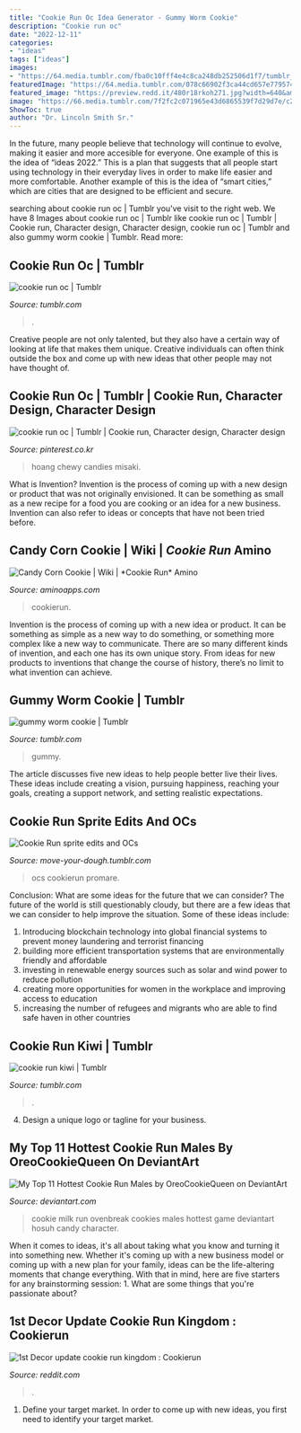 ```yaml
---
title: "Cookie Run Oc Idea Generator - Gummy Worm Cookie"
description: "Cookie run oc"
date: "2022-12-11"
categories:
- "ideas"
tags: ["ideas"]
images:
- "https://64.media.tumblr.com/fba0c10fff4e4c8ca248db252506d1f7/tumblr_p49c1jBThu1wlthoqo2_500.png"
featuredImage: "https://64.media.tumblr.com/078c66902f3ca44cd657e77957426dc7/c3954011eaefd46d-1e/s500x750/5421c4027eb7c1c797b16d3b4170435e04e7e2b9.jpg"
featured_image: "https://preview.redd.it/480r18rkoh271.jpg?width=640&amp;height=360&amp;crop=smart&amp;auto=webp&amp;s=9712863a7345f1a38b9ab1326e687367c6df67ea"
image: "https://66.media.tumblr.com/7f2fc2c071965e43d6865539f7d29d7e/c2fcda625a1aa283-af/s400x600/db431730a7f1f2052be9c8f9f80eef1a2c260f9f.png"
ShowToc: true
author: "Dr. Lincoln Smith Sr."
---
```



In the future, many people believe that technology will continue to evolve, making it easier and more accesible for everyone. One example of this is the idea of “ideas 2022.” This is a plan that suggests that all people start using technology in their everyday lives in order to make life easier and more comfortable. Another example of this is the idea of “smart cities,” which are cities that are designed to be efficient and secure.

	

		
searching about cookie run oc | Tumblr you've visit to the right web. We have 8 Images about cookie run oc | Tumblr like cookie run oc | Tumblr | Cookie run, Character design, Character design, cookie run oc | Tumblr and also gummy worm cookie | Tumblr. Read more:
		
    
## Cookie Run Oc | Tumblr

<img loading=lazy src="https://66.media.tumblr.com/7f2fc2c071965e43d6865539f7d29d7e/c2fcda625a1aa283-af/s400x600/db431730a7f1f2052be9c8f9f80eef1a2c260f9f.png" onerror="this.onerror=null;this.src='https://tse1.mm.bing.net/th?id=OIP.Obt_GGKHViTECXnHfD6wPwAAAA&amp;pid=15.1';" alt="cookie run oc | Tumblr">

_Source: tumblr.com_

>. 

	

Creative people are not only talented, but they also have a certain way of looking at life that makes them unique. Creative individuals can often think outside the box and come up with new ideas that other people may not have thought of.

    
## Cookie Run Oc | Tumblr | Cookie Run, Character Design, Character Design

<img loading=lazy src="https://i.pinimg.com/736x/ff/b7/3a/ffb73aa54bef214c8b850edbe086ced6.jpg" onerror="this.onerror=null;this.src='https://tse4.mm.bing.net/th?id=OIP.xR1q9dzUCQlq2h3ZPaMVVwHaHi&amp;pid=15.1';" alt="cookie run oc | Tumblr | Cookie run, Character design, Character design">

_Source: pinterest.co.kr_

>hoang chewy candies misaki. 

	

What is Invention?
Invention is the process of coming up with a new design or product that was not originally envisioned. It can be something as small as a new recipe for a food you are cooking or an idea for a new business. Invention can also refer to ideas or concepts that have not been tried before.

    
## Candy Corn Cookie | Wiki | *Cookie Run* Amino

<img loading=lazy src="http://pm1.narvii.com/7001/f283d0fbb376030d5f523d11682271d40739a340r1-750-854v2_uhq.jpg" onerror="this.onerror=null;this.src='https://tse3.mm.bing.net/th?id=OIP.XpJTMqzJR2ORG2jN7BNGegHaIb&amp;pid=15.1';" alt="Candy Corn Cookie | Wiki | *Cookie Run* Amino">

_Source: aminoapps.com_

>cookierun. 

	

Invention is the process of coming up with a new idea or product. It can be something as simple as a new way to do something, or something more complex like a new way to communicate. There are so many different kinds of invention, and each one has its own unique story. From ideas for new products to inventions that change the course of history, there’s no limit to what invention can achieve.

    
## Gummy Worm Cookie | Tumblr

<img loading=lazy src="https://64.media.tumblr.com/fba0c10fff4e4c8ca248db252506d1f7/tumblr_p49c1jBThu1wlthoqo2_500.png" onerror="this.onerror=null;this.src='https://tse3.mm.bing.net/th?id=OIP.ovZl5rXzZAG12fCS6OLVAgHaIA&amp;pid=15.1';" alt="gummy worm cookie | Tumblr">

_Source: tumblr.com_

>gummy. 

	

The article discusses five new ideas to help people better live their lives. These ideas include creating a vision, pursuing happiness, reaching your goals, creating a support network, and setting realistic expectations.

    
## Cookie Run Sprite Edits And OCs

<img loading=lazy src="https://64.media.tumblr.com/078c66902f3ca44cd657e77957426dc7/c3954011eaefd46d-1e/s500x750/5421c4027eb7c1c797b16d3b4170435e04e7e2b9.jpg" onerror="this.onerror=null;this.src='https://tse2.mm.bing.net/th?id=OIP.vY_RPPZrwFrb5EnEMfVVhwHaE0&amp;pid=15.1';" alt="Cookie Run sprite edits and OCs">

_Source: move-your-dough.tumblr.com_

>ocs cookierun promare. 

	

Conclusion: What are some ideas for the future that we can consider?
The future of the world is still questionably cloudy, but there are a few ideas that we can consider to help improve the situation. Some of these ideas include: 
1. Introducing blockchain technology into global financial systems to prevent money laundering and terrorist financing 
2. building more efficient transportation systems that are environmentally friendly and affordable 
3. investing in renewable energy sources such as solar and wind power to reduce pollution 
4. creating more opportunities for women in the workplace and improving access to education 
5. increasing the number of refugees and migrants who are able to find safe haven in other countries 

    
## Cookie Run Kiwi | Tumblr

<img loading=lazy src="https://68.media.tumblr.com/06cf965ce219c03f0d6a0f5a0bc9f799/tumblr_orz2y9DKWK1sccz7xo2_500.png" onerror="this.onerror=null;this.src='https://tse2.mm.bing.net/th?id=OIP.Ry7WwpHGThkWrdejx9zobwHaGV&amp;pid=15.1';" alt="cookie run kiwi | Tumblr">

_Source: tumblr.com_

>. 

	

4. Design a unique logo or tagline for your business.

    
## My Top 11 Hottest Cookie Run Males By OreoCookieQueen On DeviantArt

<img loading=lazy src="https://vignette.wikia.nocookie.net/cookierun/images/2/2f/Milk_Cookie.png/revision/latest?cb=20190419113957" onerror="this.onerror=null;this.src='https://tse3.mm.bing.net/th?id=OIP.NLaTR7az1jfJVPGxYRdLLwAAAA&amp;pid=15.1';" alt="My Top 11 Hottest Cookie Run Males by OreoCookieQueen on DeviantArt">

_Source: deviantart.com_

>cookie milk run ovenbreak cookies males hottest game deviantart hosuh candy character. 

	

When it comes to ideas, it's all about taking what you know and turning it into something new. Whether it's coming up with a new business model or coming up with a new plan for your family, ideas can be the life-altering moments that change everything. With that in mind, here are five starters for any brainstorming session: 1. What are some things that you're passionate about?

    
## 1st Decor Update Cookie Run Kingdom : Cookierun

<img loading=lazy src="https://preview.redd.it/480r18rkoh271.jpg?width=640&amp;height=360&amp;crop=smart&amp;auto=webp&amp;s=9712863a7345f1a38b9ab1326e687367c6df67ea" onerror="this.onerror=null;this.src='https://tse3.mm.bing.net/th?id=OIP.a4_NFPTcWLo-OC5vY1NzwgHaEK&amp;pid=15.1';" alt="1st Decor update cookie run kingdom : Cookierun">

_Source: reddit.com_

>. 

	

1. Define your target market. In order to come up with new ideas, you first need to identify your target market.

